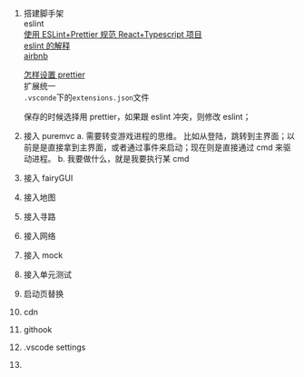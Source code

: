 <!--
 * @Author: yourName
 * @since: 2021-07-11 03:16:25
 * @lastTime: 2021-07-13 15:31:34
 * @LastAuthor: your name
 * @message:
 * @文件相对于项目的路径: /TSGameScaffold/readme.md
-->

1. 搭建脚手架  
   eslint  
   [使用 ESLint+Prettier 规范 React+Typescript 项目](https://zhuanlan.zhihu.com/p/62401626)  
   [eslint 的解释](https://www.jianshu.com/p/a09a5a222a76)  
   [airbnb](https://www.html.cn/archives/8345)

    [怎样设置 prettier](https://blog.csdn.net/onlyliii/article/details/89312857)  
     扩展统一  
     `.vsconde`下的`extensions.json`文件

    保存的时候选择用 prettier，如果跟 eslint 冲突，则修改 eslint；

2. 接入 puremvc
   a. 需要转变游戏进程的思维。
   比如从登陆，跳转到主界面；以前是是直接拿到主界面，或者通过事件来启动；现在则是直接通过 cmd 来驱动进程。
   b. 我要做什么，就是我要执行某 cmd
3. 接入 fairyGUI

4. 接入地图

5. 接入寻路

6. 接入网络

7. 接入 mock

8. 接入单元测试

9. 启动页替换

10. cdn

11. githook

12. .vscode settings

13.
